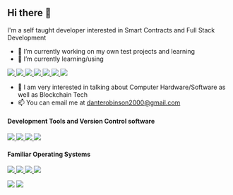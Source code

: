## Hi there 👋

I'm a self taught developer interested in Smart Contracts and Full Stack Development

- 🔭 I’m currently working on my own test projects and learning
- 🌱 I’m currently learning/using<br>
<p>
  <a href="https://soliditylang.org/">
    <img src="https://img.shields.io/badge/Solidity-363636?logo=Solidity&logoColor=FFFFFF&style=for-the-badge" />
  </a>
    <a href="https://reactjs.org/">
    <img src="https://img.shields.io/badge/React-61DAFB?logo=React&logoColor=FFFFFF&style=for-the-badge" />
  </a>
  <a href="https://nodejs.org/en/">
    <img src="https://img.shields.io/badge/Node.js-339933?logo=Node.js&logoColor=FFFFFF&style=for-the-badge" />   </a>
  <a href="https://www.javascript.com/">
    <img src="https://img.shields.io/badge/JavaScript-F7DF1E?logo=JavaScript&logoColor=000000&style=for-the-badge" />
  </a>
  <a href="https://html.spec.whatwg.org/">
    <img src="https://img.shields.io/badge/HTML-E34F26?logo=HTML5&logoColor=FFFFFF&style=for-the-badge" />
  </a>
  <a href="https://www.w3.org/TR/CSS/#css">
    <img src="https://img.shields.io/badge/CSS-1572B6?logo=CSS3&logoColor=FFFFFF&style=for-the-badge" />
  </a>
  </a>
  <a href="https://www.mongodb.com/">
    <img src="https://img.shields.io/badge/MongoDB-47A248?logo=MongoDB&logoColor=FFFFFF&style=for-the-badge" />
  </a>
</p>

- 💬 I am very interested in talking about Computer Hardware/Software as well as Blockchain Tech
- 📫 You can email me at danterobinson2000@gmail.com

#### Development Tools and Version Control software
<p>
  <a href="https://git-scm.com/">
    <img src="https://img.shields.io/badge/Git-F05032?logo=Git&logoColor=FFFFFF&style=for-the-badge" />
  </a>
    <a href="https://github.com/">
    <img src="https://img.shields.io/badge/GitHub-181717?logo=GitHub&logoColor=FFFFFF&style=for-the-badge" />
  </a>
  <a href="https://www.heroku.com/">
    <img src="https://img.shields.io/badge/Heroku-430098?logo=Heroku&logoColor=FFFFFF&style=for-the-badge" />   </a>
  <a href="https://www.openbsd.org/">
    <img src="https://img.shields.io/badge/Atom-66595C?logo=Atom&logoColor=FFFFFF&style=for-the-badge" />
  </a>
</p>

#### Familiar Operating Systems<br>
<p>
  <a href="https://www.linux.org/pages/download/">
    <img src="https://img.shields.io/badge/Linux-FCC624?logo=Linux&logoColor=000000&style=for-the-badge" />
  </a>
    <a href="https://www.apple.com/macos">
    <img src="https://img.shields.io/badge/macOS-000000?logo=Apple&logoColor=FFFFFF&style=for-the-badge" />
  </a>
  <a href="https://www.microsoft.com/en-us/windows?r=1">
    <img src="https://img.shields.io/badge/Windows-0078D6?logo=Windows&logoColor=FFFFFF&style=for-the-badge" />   </a>
  <a href="https://www.openbsd.org/">
    <img src="https://img.shields.io/badge/OpenBSD-F2CA30?logo=OpenBSD&logoColor=000000&style=for-the-badge" />
  </a>
</p>

<!--- Github commit stats --->
<img src="https://github-readme-stats.vercel.app/api?username=dante-robinson&count_private=true&theme=tokyonight&show_icons=true" />

<!--- Github top langauges used --->
<img src="https://github-readme-stats.vercel.app/api/top-langs/?username=dante-robinson&layout=compact&theme=tokyonight" />
